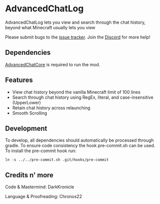# AdvancedChatLog

AdvancedChatLog lets you view and search through the chat history, beyond what Minecraft usually lets you view

Please submit bugs to the [issue tracker](https://github.com/DarkKronicle/AdvancedChatLog/issues). Join the [Discord](https://discord.gg/WnaE3uZxDA) for more help!

## Dependencies

[AdvancedChatCore](https://github.com/DarkKronicle/AdvancedChatCore) is required to run the mod.

## Features

- View chat history beyond the vanilla Minecraft limit of 100 lines
- Search through chat history using RegEx, literal, and case-insensitive (UpperLower)
- Retain chat history across relaunching
- Smooth Scrolling

## Development

To develop, all dependencies should automatically be processed through gradle. To ensure code consistency the hook pre-commit.sh can be used. To install the pre-commit hook run:

`ln -s ../../pre-commit.sh .git/hooks/pre-commit`

## Credits n' more

Code & Mastermind: DarkKronicle

Language & Proofreading: Chronos22
